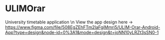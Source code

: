 # ULIMOrar
University timetable application \n
View the app design here -> https://www.figma.com/file/508EgZEhFTm2IaFgiMmri5/ULIM-Orar-Android-App?type=design&node-id=0%3A1&mode=design&t=joNN10yLRZt3sSN0-1
